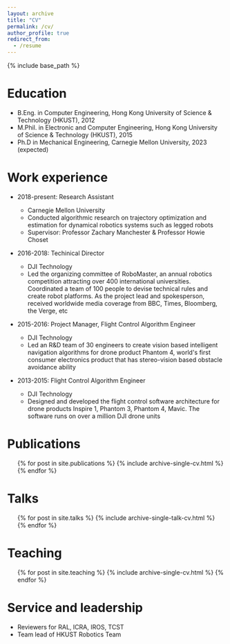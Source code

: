 ```yaml
---
layout: archive
title: "CV"
permalink: /cv/
author_profile: true
redirect_from:
  - /resume
---
```


{% include base_path %}

Education
======
* B.Eng. in Computer Engineering, Hong Kong University of Science & Technology (HKUST), 2012
* M.Phil. in Electronic and Computer Engineering, Hong Kong University of Science & Technology (HKUST), 2015
* Ph.D in Mechanical Engineering, Carnegie Mellon University, 2023 (expected)

Work experience
======
* 2018-present: Research Assistant
  * Carnegie Mellon University
  * Conducted algorithmic research on trajectory optimization and estimation for dynamical robotics systems such as legged robots
  * Supervisor: Professor Zachary Manchester & Professor Howie Choset

* 2016-2018: Techinical Director
  * DJI Technology
  * Led the organizing committee of RoboMaster, an annual robotics competition attracting over 400 international universities. Coordinated a team of 100 people to devise technical rules and create robot platforms. As the project lead and spokesperson, received worldwide media coverage from BBC, Times, Bloomberg, the Verge, etc

* 2015-2016: Project Manager, Flight Control Algorithm Engineer
  * DJI Technology
  * Led an R\&D team of 30 engineers to create vision based intelligent navigation algorithms for drone product Phantom 4, world's first consumer electronics product that has stereo-vision based obstacle avoidance ability
  
* 2013-2015: Flight Control Algorithm Engineer
  * DJI Technology
  * Designed and developed the flight control software architecture for drone products Inspire 1, Phantom 3, Phantom 4, Mavic. The software runs on over a million DJI drone units
  
<!-- Skills
======
*  -->

Publications
======
  <ul>{% for post in site.publications %}
    {% include archive-single-cv.html %}
  {% endfor %}</ul>
  
Talks
======
  <ul>{% for post in site.talks %}
    {% include archive-single-talk-cv.html %}
  {% endfor %}</ul>
  
Teaching
======
  <ul>{% for post in site.teaching %}
    {% include archive-single-cv.html %}
  {% endfor %}</ul>
  
Service and leadership
======
* Reviewers for RAL, ICRA, IROS, TCST
* Team lead of HKUST Robotics Team
